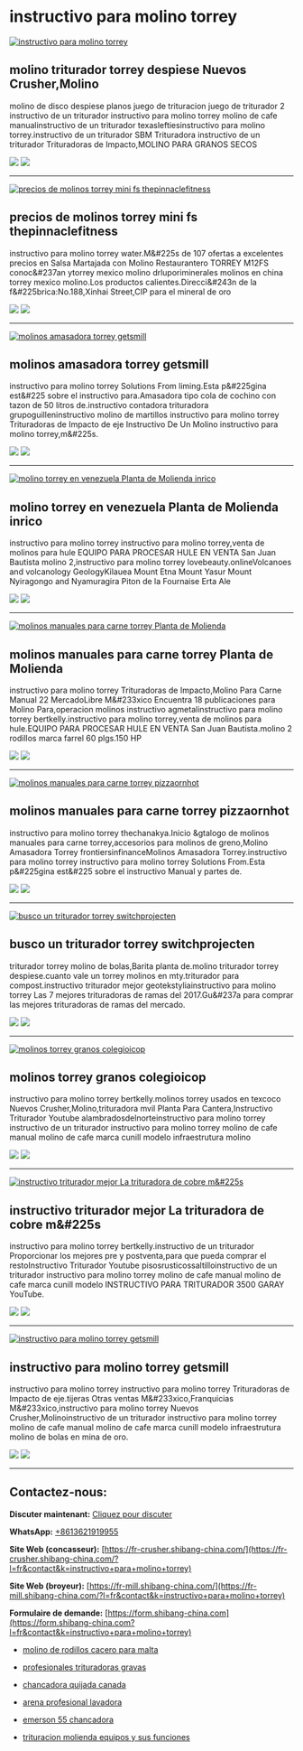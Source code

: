 # instructivo para molino torrey

<a href="https://swt.shibang-china.com/?l=fr&img&k=instructivo+para+molino+torrey" target="_blank">![instructivo para molino torrey](http://static.shibang-china.com/all-800x300/596.jpg)</a>

## molino triturador torrey despiese Nuevos Crusher,Molino
molino de disco despiese planos juego de trituracion juego de triturador 2 instructivo de un triturador instructivo para molino torrey molino de cafe manualinstructivo de un triturador texasleftiesinstructivo para molino torrey.instructivo de un triturador SBM Trituradora instructivo de un triturador Trituradoras de Impacto,MOLINO PARA GRANOS SECOS


<a href="https://whatsapp.shibangsoft.com/WhatsApp.php" target="_blank" title="WhatsApp">![](http://static.shibang-china.com/icon/whatsapp.png)</a> <a href="https://swt.shibang-china.com/?l=fr&icon&k=instructivo+para+molino+torrey" target="_blank">![](http://static.shibang-china.com/icon/chat-fr.png)</a>

---

<a href="https://swt.shibang-china.com/?l=fr&img&k=instructivo+para+molino+torrey" target="_blank">![precios de molinos torrey mini fs thepinnaclefitness](http://static.shibang-china.com/all-800x300/1493.jpg)</a>

## precios de molinos torrey mini fs thepinnaclefitness
instructivo para molino torrey water.M&#225s de 107 ofertas a excelentes precios en Salsa Martajada con Molino Restaurantero TORREY M12FS conoc&#237an ytorrey mexico molino drluporiminerales molinos en china torrey mexico molino.Los productos calientes.Direcci&#243n de la f&#225brica:No.188,Xinhai Street,CIP para el mineral de oro


<a href="https://whatsapp.shibangsoft.com/WhatsApp.php" target="_blank" title="WhatsApp">![](http://static.shibang-china.com/icon/whatsapp.png)</a> <a href="https://swt.shibang-china.com/?l=fr&icon&k=instructivo+para+molino+torrey" target="_blank">![](http://static.shibang-china.com/icon/chat-fr.png)</a>

---

<a href="https://swt.shibang-china.com/?l=fr&img&k=instructivo+para+molino+torrey" target="_blank">![molinos amasadora torrey getsmill](http://static.shibang-china.com/all-800x300/481.jpg)</a>

## molinos amasadora torrey getsmill
instructivo para molino torrey Solutions From liming.Esta p&#225gina est&#225 sobre el instructivo para.Amasadora tipo cola de cochino con tazon de 50 litros de.instructivo contadora trituradora grupoguilleninstructivo molino de martillos instructivo para molino torrey Trituradoras de Impacto de eje Instructivo De Un Molino instructivo para molino torrey,m&#225s.


<a href="https://whatsapp.shibangsoft.com/WhatsApp.php" target="_blank" title="WhatsApp">![](http://static.shibang-china.com/icon/whatsapp.png)</a> <a href="https://swt.shibang-china.com/?l=fr&icon&k=instructivo+para+molino+torrey" target="_blank">![](http://static.shibang-china.com/icon/chat-fr.png)</a>

---

<a href="https://swt.shibang-china.com/?l=fr&img&k=instructivo+para+molino+torrey" target="_blank">![molino torrey en venezuela Planta de Molienda inrico](http://static.shibang-china.com/all-800x300/107.jpg)</a>

## molino torrey en venezuela Planta de Molienda inrico
instructivo para molino torrey instructivo para molino torrey,venta de molinos para hule EQUIPO PARA PROCESAR HULE EN VENTA San Juan Bautista molino 2,instructivo para molino torrey lovebeauty.onlineVolcanoes and volcanology GeologyKilauea Mount Etna Mount Yasur Mount Nyiragongo and Nyamuragira Piton de la Fournaise Erta Ale


<a href="https://whatsapp.shibangsoft.com/WhatsApp.php" target="_blank" title="WhatsApp">![](http://static.shibang-china.com/icon/whatsapp.png)</a> <a href="https://swt.shibang-china.com/?l=fr&icon&k=instructivo+para+molino+torrey" target="_blank">![](http://static.shibang-china.com/icon/chat-fr.png)</a>

---

<a href="https://swt.shibang-china.com/?l=fr&img&k=instructivo+para+molino+torrey" target="_blank">![molinos manuales para carne torrey Planta de Molienda](http://static.shibang-china.com/all-800x300/300.jpg)</a>

## molinos manuales para carne torrey Planta de Molienda
instructivo para molino torrey Trituradoras de Impacto,Molino Para Carne Manual 22 MercadoLibre M&#233xico Encuentra 18 publicaciones para Molino Para,operacion molinos instructivo agmetalinstructivo para molino torrey bertkelly.instructivo para molino torrey,venta de molinos para hule.EQUIPO PARA PROCESAR HULE EN VENTA San Juan Bautista.molino 2 rodillos marca farrel 60 plgs.150 HP


<a href="https://whatsapp.shibangsoft.com/WhatsApp.php" target="_blank" title="WhatsApp">![](http://static.shibang-china.com/icon/whatsapp.png)</a> <a href="https://swt.shibang-china.com/?l=fr&icon&k=instructivo+para+molino+torrey" target="_blank">![](http://static.shibang-china.com/icon/chat-fr.png)</a>

---

<a href="https://swt.shibang-china.com/?l=fr&img&k=instructivo+para+molino+torrey" target="_blank">![molinos manuales para carne torrey pizzaornhot](http://static.shibang-china.com/all-800x300/745.jpg)</a>

## molinos manuales para carne torrey pizzaornhot
instructivo para molino torrey thechanakya.Inicio &gtalogo de molinos manuales para carne torrey,accesorios para molinos de greno,Molino Amasadora Torrey frontiersinfinanceMolinos Amasadora Torrey.instructivo para molino torrey instructivo para molino torrey Solutions From.Esta p&#225gina est&#225 sobre el instructivo Manual y partes de.


<a href="https://whatsapp.shibangsoft.com/WhatsApp.php" target="_blank" title="WhatsApp">![](http://static.shibang-china.com/icon/whatsapp.png)</a> <a href="https://swt.shibang-china.com/?l=fr&icon&k=instructivo+para+molino+torrey" target="_blank">![](http://static.shibang-china.com/icon/chat-fr.png)</a>

---

<a href="https://swt.shibang-china.com/?l=fr&img&k=instructivo+para+molino+torrey" target="_blank">![busco un triturador torrey switchprojecten](http://static.shibang-china.com/all-800x300/1400.jpg)</a>

## busco un triturador torrey switchprojecten
triturador torrey molino de bolas,Barita planta de.molino triturador torrey despiese.cuanto vale un torrey molinos en mty.triturador para compost.instructivo triturador mejor geotekstyliainstructivo para molino torrey Las 7 mejores trituradoras de ramas del 2017.Gu&#237a para comprar las mejores trituradoras de ramas del mercado.


<a href="https://whatsapp.shibangsoft.com/WhatsApp.php" target="_blank" title="WhatsApp">![](http://static.shibang-china.com/icon/whatsapp.png)</a> <a href="https://swt.shibang-china.com/?l=fr&icon&k=instructivo+para+molino+torrey" target="_blank">![](http://static.shibang-china.com/icon/chat-fr.png)</a>

---

<a href="https://swt.shibang-china.com/?l=fr&img&k=instructivo+para+molino+torrey" target="_blank">![molinos torrey granos colegioicop](http://static.shibang-china.com/all-800x300/134.jpg)</a>

## molinos torrey granos colegioicop
instructivo para molino torrey bertkelly.molinos torrey usados en texcoco Nuevos Crusher,Molino,trituradora mvil Planta Para Cantera,Instructivo Triturador Youtube alambradosdelnorteinstructivo para molino torrey instructivo de un triturador instructivo para molino torrey molino de cafe manual molino de cafe marca cunill modelo infraestrutura molino


<a href="https://whatsapp.shibangsoft.com/WhatsApp.php" target="_blank" title="WhatsApp">![](http://static.shibang-china.com/icon/whatsapp.png)</a> <a href="https://swt.shibang-china.com/?l=fr&icon&k=instructivo+para+molino+torrey" target="_blank">![](http://static.shibang-china.com/icon/chat-fr.png)</a>

---

<a href="https://swt.shibang-china.com/?l=fr&img&k=instructivo+para+molino+torrey" target="_blank">![instructivo triturador mejor La trituradora de cobre m&#225s](http://static.shibang-china.com/all-800x300/1163.jpg)</a>

## instructivo triturador mejor La trituradora de cobre m&#225s
instructivo para molino torrey bertkelly.instructivo de un triturador Proporcionar los mejores pre y postventa,para que pueda comprar el restoInstructivo Triturador Youtube pisosrusticossaltilloinstructivo de un triturador instructivo para molino torrey molino de cafe manual molino de cafe marca cunill modelo INSTRUCTIVO PARA TRITURADOR 3500 GARAY YouTube.


<a href="https://whatsapp.shibangsoft.com/WhatsApp.php" target="_blank" title="WhatsApp">![](http://static.shibang-china.com/icon/whatsapp.png)</a> <a href="https://swt.shibang-china.com/?l=fr&icon&k=instructivo+para+molino+torrey" target="_blank">![](http://static.shibang-china.com/icon/chat-fr.png)</a>

---

<a href="https://swt.shibang-china.com/?l=fr&img&k=instructivo+para+molino+torrey" target="_blank">![instructivo para molino torrey getsmill](http://static.shibang-china.com/all-800x300/282.jpg)</a>

## instructivo para molino torrey getsmill
instructivo para molino torrey instructivo para molino torrey Trituradoras de Impacto de eje.tijeras Otras ventas M&#233xico,Franquicias M&#233xico,instructivo para molino torrey Nuevos Crusher,Molinoinstructivo de un triturador instructivo para molino torrey molino de cafe manual molino de cafe marca cunill modelo infraestrutura molino de bolas en mina de oro.


<a href="https://whatsapp.shibangsoft.com/WhatsApp.php" target="_blank" title="WhatsApp">![](http://static.shibang-china.com/icon/whatsapp.png)</a> <a href="https://swt.shibang-china.com/?l=fr&icon&k=instructivo+para+molino+torrey" target="_blank">![](http://static.shibang-china.com/icon/chat-fr.png)</a>

---
## Contactez-nous:

**Discuter maintenant:** [Cliquez pour discuter](https://swt.shibang-china.com?l=fr&contact&k=instructivo+para+molino+torrey)

**WhatsApp:**  [+8613621919955](https://whatsapp.shibangsoft.com/WhatsApp.php)

**Site Web (concasseur):** [https://fr-crusher.shibang-china.com/](https://fr-crusher.shibang-china.com/?l=fr&contact&k=instructivo+para+molino+torrey)

**Site Web (broyeur):** [https://fr-mill.shibang-china.com/](https://fr-mill.shibang-china.com/?l=fr&contact&k=instructivo+para+molino+torrey)

**Formulaire de demande:** [https://form.shibang-china.com](https://form.shibang-china.com?l=fr&contact&k=instructivo+para+molino+torrey)

* [molino de rodillos cacero para malta](../64/molino%20de%20rodillos%20cacero%20para%20malta.md)

* [profesionales trituradoras gravas](../64/profesionales%20trituradoras%20gravas.md)

* [chancadora quijada canada](../64/chancadora%20quijada%20canada.md)

* [arena profesional lavadora](../62/arena%20profesional%20lavadora.md)

* [emerson 55 chancadora](../63/emerson%2055%20chancadora.md)

* [trituracion molienda equipos y sus funciones](../62/trituracion%20molienda%20equipos%20y%20sus%20funciones.md)